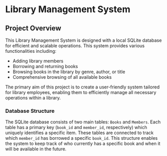 # Library Management System

## Project Overview

This Library Management System is designed with a local SQLite database for efficient and scalable operations. This system provides various functionalities including:
- Adding library members
- Borrowing and returning books
- Browsing books in the library by genre, author, or title
- Comprehensive browsing of all available books

The primary aim of this project is to create a user-friendly system tailored for library employees, enabling them to efficiently manage all necessary operations within a library.

### Database Structure

The SQLite database consists of two main tables: `Books` and `Members`. Each table has a primary key (`book_id` and `member_id`, respectively) which uniquely identifies a specific item. These tables are connected to track which `member_id` has borrowed a specific `book_id`. This structure enables the system to keep track of who currently has a specific book and when it will be available in the future.
